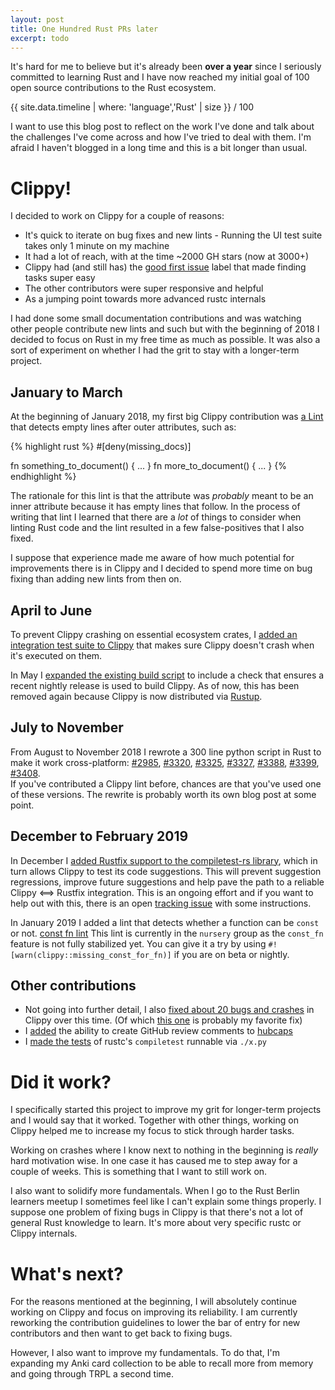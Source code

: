 ```yaml
---
layout: post
title: One Hundred Rust PRs later
excerpt: todo
---
```


It's hard for me to believe but it's already been **over a year** since I
seriously committed to learning Rust and I have now reached my initial goal of
100 open source contributions to the Rust ecosystem.

<div class="onehundred-widget">
  <div class="progressbar">
    <div class="value" style="width: {{ site.data.timeline | where: 'language','Rust' | size }}%; max-width: 100%">
      <div class="text">{{ site.data.timeline | where: 'language','Rust' | size }} / 100</div>
    </div>
  </div>
</div>

I want to use this blog post to reflect on the work I've done and talk about
the challenges I've come across and how I've tried to deal with them. I'm afraid
I haven't blogged in a long time and this is a bit longer than usual.

# Clippy!

I decided to work on Clippy for a couple of reasons:

* It's quick to iterate on bug fixes and new lints - Running the UI test suite
  takes only 1 minute on my machine
* It had a lot of reach, with at the time ~2000 GH stars (now at 3000+)
* Clippy had (and still has) the [good first issue][gfi] label that made finding
tasks super easy
* The other contributors were super responsive and helpful
* As a jumping point towards more advanced rustc internals

I had done some small documentation contributions and was watching other people
contribute new lints and such but with the beginning of 2018 I decided to focus
on Rust in my free time as much as possible. It was also a sort of experiment on
whether I had the grit to stay with a longer-term project.

## January to March

At the beginning of January 2018, my first big Clippy contribution was [a
Lint][2340] that detects empty lines after outer attributes, such as:

{% highlight rust %}
#[deny(missing_docs)]

fn something_to_document() { ... }
fn more_to_document() { ... }
{% endhighlight %}

The rationale for this lint is that the attribute was *probably* meant to be an
inner attribute because it has empty lines that follow. In the process of
writing that lint I learned that there are a *lot* of things to consider when
linting Rust code and the lint resulted in a few false-positives that I also
fixed.

I suppose that experience made me aware of how much potential for improvements
there is in Clippy and I decided to spend more time on bug fixing than adding
new lints from then on.

## April to June

To prevent Clippy crashing on essential ecosystem crates, I [added an
integration test suite to Clippy][2764] that makes sure Clippy doesn't crash
when it's executed on them.

In May I [expanded the existing build script][2733] to include a check that ensures
a recent nightly release is used to build Clippy. As of now, this has been
removed again because Clippy is now distributed via [Rustup][rustup].

## July to November

From August to November 2018 I rewrote a 300 line python script in Rust to make
it work cross-platform: [#2985][2985], [#3320][3320], [#3325][3325],
[#3327][3327], [#3388][3388], [#3399][3399], [#3408][3408].  
If you've contributed a Clippy lint before,
chances are that you've used one of these versions. The rewrite is probably
worth its own blog post at some point.


## December to February 2019

In December I [added Rustfix support to the compiletest-rs
library][rustfix_compiletest], which in turn allows Clippy to test its code
suggestions. This will prevent suggestion regressions, improve future
suggestions and help pave the path to a reliable Clippy ⟺ Rustfix integration.
This is an ongoing effort and if you want to help out with this, there is an
open [tracking issue][rustfix_tracking] with some instructions.


In January 2019 I added a lint that detects whether a function can be `const` or
not.  [const fn lint][3648] This lint is currently in the `nursery` group as the
`const_fn` feature is not fully stabilized yet. You can give it a try by
using `#![warn(clippy::missing_const_for_fn)]` if you are on beta or nightly.


## Other contributions

* Not going into further detail, I also [fixed
about 20 bugs and crashes][bugs] in Clippy over this time. (Of which [this
one][yay] is probably my favorite fix)
* I [added][hubcaps_pr] the ability to create GitHub review comments to [hubcaps][hubcaps]
* I [made the tests][compiletesttest] of rustc's `compiletest` runnable via `./x.py`

# Did it work?

I specifically started this project to improve my grit for longer-term projects
and I would say that it worked. Together with other things, working on Clippy
helped me to increase my focus to stick through harder tasks.

Working on crashes where I know next to nothing in the beginning is *really*
hard motivation wise. In one case it has caused me to step away for a couple of
weeks. This is something that I want to still work on.

I also want to solidify more fundamentals. When I go to the Rust Berlin learners
meetup I sometimes feel like I can't explain some things properly. I suppose one
problem of fixing bugs in Clippy is that there's not a lot of general Rust
knowledge to learn. It's more about very specific rustc or Clippy internals.

# What's next?

For the reasons mentioned at the beginning, I will absolutely continue working
on Clippy and focus on improving its reliability. I am currently reworking the
contribution guidelines to lower the bar of entry for new contributors and then
want to get back to fixing bugs.

However, I also want to improve my fundamentals. To do that, I'm expanding my
Anki card collection to be able to recall more from memory and going through
TRPL a second time.

[2340]: https://github.com/rust-lang/rust-clippy/pull/2340
[2733]: https://github.com/rust-lang/rust-clippy/pull/2733
[2764]: https://github.com/rust-lang/rust-clippy/pull/2764
[2985]: https://github.com/rust-lang/rust-clippy/pull/2985
[3320]: https://github.com/rust-lang/rust-clippy/pull/3320
[3325]: https://github.com/rust-lang/rust-clippy/pull/3325
[3327]: https://github.com/rust-lang/rust-clippy/pull/3327
[3388]: https://github.com/rust-lang/rust-clippy/pull/3388
[3399]: https://github.com/rust-lang/rust-clippy/pull/3399
[3408]: https://github.com/rust-lang/rust-clippy/pull/3408
[3648]: https://github.com/rust-lang/rust-clippy/pull/3648
[gfi]: https://github.com/rust-lang/rust-clippy/issues?q=is%3Aissue+is%3Aopen+sort%3Aupdated-desc+label%3A%22good+first+issue%22
[rustfix_compiletest]: https://github.com/laumann/compiletest-rs/pull/151
[rustfix_tracking]: https://github.com/rust-lang/rust-clippy/issues/3630
[rustup]: https://rustup.rs/
[bugs]: https://github.com/rust-lang/rust-clippy/pulls?utf8=%E2%9C%93&q=is%3Apr+sort%3Aupdated-desc+author%3Aphansch+is%3Aclosed+Fix+in%3Atitle
[hubcaps]: https://github.com/softprops/hubcaps
[hubcaps_pr]: https://github.com/softprops/hubcaps/pull/142
[yay]: https://github.com/rust-lang/rust-clippy/pull/2763
[compiletesttest]: https://github.com/rust-lang/rust/pull/56792
